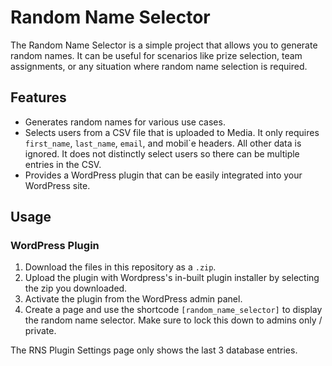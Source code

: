 # Random Name Selector

The Random Name Selector is a simple project that allows you to generate random names. It can be useful for scenarios like prize selection, team assignments, or any situation where random name selection is required.

## Features

- Generates random names for various use cases.
- Selects users from a CSV file that is uploaded to Media. It only requires `first_name`, `last_name`, `email`, and mobil`e headers. All other data is ignored. It does not distinctly select users so there can be multiple entries in the CSV.
- Provides a WordPress plugin that can be easily integrated into your WordPress site.

## Usage

### WordPress Plugin

1. Download the files in this repository as a `.zip`.
2. Upload the plugin with Wordpress's in-built plugin installer by selecting the zip you downloaded.
3. Activate the plugin from the WordPress admin panel.
4. Create a page and use the shortcode `[random_name_selector]` to display the random name selector. Make sure to lock this down to admins only / private.

The RNS Plugin Settings page only shows the last 3 database entries.